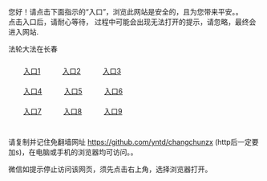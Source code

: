 您好！请点击下面指示的“入口”，浏览此网站是安全的，且为您带来平安。。 <br/>
点击入口后，请耐心等待， 过程中可能会出现无法打开的提示，请忽略，最终会进入网站. </br>

法轮大法在长春<br/>
<div style="padding:10px"><a style="margin:20px" target="_blank" href="https://d35uo6karvybho.cloudfront.net/2Qpsp?wiglbe" id="ccLink1" rel="nofollow">入口1</a> <a target="_blank" style="margin:20px" href="https://d1gs11u5wptjdp.cloudfront.net/2Qpsp?wsxaisjr" id="ccLink2" rel="nofollow">入口2</a> <a style="margin:20px" target="_blank" href="https://db46s9nqg2uun.cloudfront.net/2Qpsp?dvghxkmt" id="ccLink3" rel="nofollow">入口3</a></div>

<div style="padding:10px" ><a style="margin:20px" target="_blank" href="https://d35uo6karvybho.cloudfront.net/2Qpsp?wiglbe" id="ccLink4" rel="nofollow">入口4</a> <a style="margin:20px" href="https://d1gs11u5wptjdp.cloudfront.net/2Qpsp?wsxaisjr" target="_blank" id="ccLink5" rel="nofollow">入口5</a> <a style="margin:20px" href="https://db46s9nqg2uun.cloudfront.net/2Qpsp?dvghxkmt" target="_blank" id="ccLink6" rel="nofollow">入口6</a></div>

<div style="padding:10px"><a style="margin:20px" target="_blank" href="https://d35uo6karvybho.cloudfront.net/2Qpsp?wiglbe" id="ccLink7" rel="nofollow">入口7</a> <a style="margin:20px" href="https://d1gs11u5wptjdp.cloudfront.net/2Qpsp?wsxaisjr" target="_blank" id="ccLink8" rel="nofollow">入口8</a> <a style="margin:20px" target="_blank" href="https://db46s9nqg2uun.cloudfront.net/2Qpsp?dvghxkmt" id="ccLink9" rel="nofollow">入口9</a></div>

<br/>



请复制并记住免翻墙网址 https://github.com/yntd/changchunzx (http后一定要加s)，在电脑或手机的浏览器均可访问。。<br/>

微信如提示停止访问该网页，须先点击右上角，选择浏览器打开。
